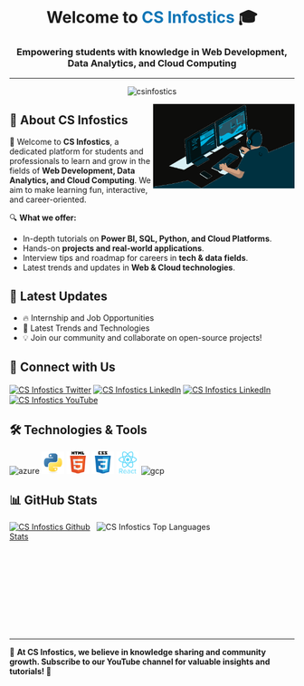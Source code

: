 <h1 align="center">Welcome to <span style="color:#0e75b6;">CS Infostics</span> 🎓</h1>

<h3 align="center">Empowering students with knowledge in Web Development, Data Analytics, and Cloud Computing</h3>

---

<p align="center">
  <img src="https://komarev.com/ghpvc/?username=csinfostics&label=Profile%20views&color=0e75b6&style=flat" alt="csinfostics" />
</p>

<img align="right" alt="CS Infostics" width="250" src="https://raw.githubusercontent.com/Potential17/Potential17/master/user%20(2).gif">

## 🎯 About CS Infostics

🚀 Welcome to **CS Infostics**, a dedicated platform for students and professionals to learn and grow in the fields of **Web Development, Data Analytics, and Cloud Computing**. We aim to make learning fun, interactive, and career-oriented.

🔍 **What we offer:**
- In-depth tutorials on **Power BI, SQL, Python, and Cloud Platforms**.
- Hands-on **projects and real-world applications**.
- Interview tips and roadmap for careers in **tech & data fields**.
- Latest trends and updates in **Web & Cloud technologies**.

## 📢 Latest Updates

- 🔥 Internship and Job Opportunities
- 📌 Latest Trends and Technologies
- 💡 Join our community and collaborate on open-source projects!

## 💬 Connect with Us

<p align="left">
<a href="https://twitter.com/chaitanya_7700" target="blank"><img align="center" src="https://raw.githubusercontent.com/rahuldkjain/github-profile-readme-generator/master/src/images/icons/Social/twitter.svg" alt="CS Infostics Twitter" height="30" width="40" /></a>
<a href="https://www.linkedin.com/in/sangita-mahala" target="blank"><img align="center" src="https://raw.githubusercontent.com/rahuldkjain/github-profile-readme-generator/master/src/images/icons/Social/linked-in-alt.svg" alt="CS Infostics LinkedIn" height="30" width="40" /></a>
<a href="https://linkedin.com/in/chaitanya-yadav-684472209" target="blank"><img align="center" src="https://raw.githubusercontent.com/rahuldkjain/github-profile-readme-generator/master/src/images/icons/Social/linked-in-alt.svg" alt="CS Infostics LinkedIn" height="30" width="40" /></a>
<a href="https://www.youtube.com/c/csinfostics" target="blank"><img align="center" src="https://raw.githubusercontent.com/rahuldkjain/github-profile-readme-generator/master/src/images/icons/Social/youtube.svg" alt="CS Infostics YouTube" height="30" width="40" /></a>
</p>

## 🛠️ Technologies & Tools

<p align="left">
  <img src="https://www.vectorlogo.zone/logos/microsoft_azure/microsoft_azure-icon.svg" alt="azure" width="40" height="40"/>
  <img src="https://raw.githubusercontent.com/devicons/devicon/master/icons/python/python-original.svg" alt="python" width="40" height="40"/>
  <img src="https://raw.githubusercontent.com/devicons/devicon/master/icons/html5/html5-original-wordmark.svg" alt="html5" width="40" height="40"/>
  <img src="https://raw.githubusercontent.com/devicons/devicon/master/icons/css3/css3-original-wordmark.svg" alt="css3" width="40" height="40"/>
  <img src="https://raw.githubusercontent.com/devicons/devicon/master/icons/react/react-original-wordmark.svg" alt="react" width="40" height="40"/>
  <img src="https://www.vectorlogo.zone/logos/google_cloud/google_cloud-icon.svg" alt="gcp" width="40" height="40"/>
</p>

## 📊 GitHub Stats

<div style="display: flex; flex-direction: row;">
  <a href="#">
    <img alt="CS Infostics Github Stats" src="https://denvercoder1-github-readme-stats.vercel.app/api/?username=csinfostics&show_icons=true&count_private=true&theme=dark&hide_border=true&bg_color=151515&title_color=f2f2f2&icon_color=79fe96" height="192px" width="350px">
  </a>
  <a href="#">
    <img align="left" alt="CS Infostics Top Languages" src="https://github-readme-stats.vercel.app/api/top-langs/?username=csinfostics&langs_count=8&count_private=true&layout=compact&theme=dark&hide_border=true&hide=Jupyter%20notebook,less&bg_color=151515&title_color=f2f2f2&icon_color=79fe96" height="192px" width="350px">
  </a>
</div>


---

🎯 **At CS Infostics, we believe in knowledge sharing and community growth. Subscribe to our YouTube channel for valuable insights and tutorials! 🚀**
